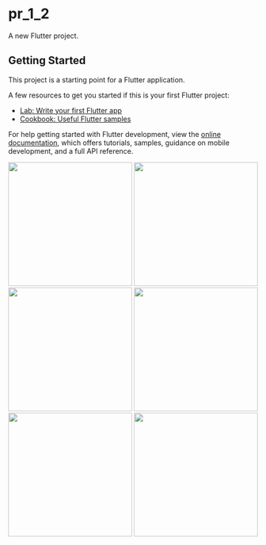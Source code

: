 # pr_1_2

A new Flutter project.

## Getting Started

This project is a starting point for a Flutter application.

A few resources to get you started if this is your first Flutter project:

- [Lab: Write your first Flutter app](https://docs.flutter.dev/get-started/codelab)
- [Cookbook: Useful Flutter samples](https://docs.flutter.dev/cookbook)

For help getting started with Flutter development, view the
[online documentation](https://docs.flutter.dev/), which offers tutorials,
samples, guidance on mobile development, and a full API reference.

<img src="https://user-images.githubusercontent.com/121868259/214127793-022d546e-3a22-47ea-b9ca-c49ee9ae230a.png" width="250px">
<img src="https://user-images.githubusercontent.com/121868259/214127930-d13c7565-3097-45a7-8f76-c773ed3ce47e.png" width="250px">
<img src="https://user-images.githubusercontent.com/121868259/214128055-bf73d7ee-504f-441c-9b6e-76821cd1cfd1.png" width="250px">
<img src="https://user-images.githubusercontent.com/121868259/214128160-a331d2a4-323c-4eac-8b3c-423984e4eed8.png" width="250px">
<img src="https://user-images.githubusercontent.com/121868259/214128632-42224a63-67f6-4b7e-8792-9887cd5470ad.png" width="250px">
<img src="https://user-images.githubusercontent.com/121868259/214128424-28232951-a9c1-4c9b-8d5e-bd3afec678b4.png" width="250px">
